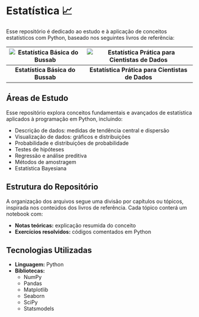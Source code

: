 # Estatística 📈

Esse repositório é dedicado ao estudo e à aplicação de conceitos estatísticos com Python, baseado nos seguintes livros de referência:

| ![Estatística Básica do Bussab](https://github.com/user-attachments/assets/54821a5e-8d33-4e4e-96a7-c6861e5d137f) | ![Estatística Prática para Cientistas de Dados](https://github.com/user-attachments/assets/9265524d-858d-44a5-8e8b-218e82ea5714) |
|:---------------------------------------------------------------------------------------------------------------:|:--------------------------------------------------------------------------------------------------------------------------:|
| **Estatística Básica do Bussab**                                                                                | **Estatística Prática para Cientistas de Dados**                                                                            |

## Áreas de Estudo

Esse repositório explora conceitos fundamentais e avançados de estatística aplicados à programação em Python, incluindo:

- Descrição de dados: medidas de tendência central e dispersão
- Visualização de dados: gráficos e distribuições
- Probabilidade e distribuições de probabilidade
- Testes de hipóteses
- Regressão e análise preditiva
- Métodos de amostragem
- Estatística Bayesiana

## Estrutura do Repositório

A organização dos arquivos segue uma divisão por capítulos ou tópicos, inspirada nos conteúdos dos livros de referência. Cada tópico conterá um notebook com:

- **Notas teóricas:** explicação resumida do conceito
- **Exercícios resolvidos:** códigos comentados em Python

## Tecnologias Utilizadas

- **Linguagem:** Python
- **Bibliotecas:**
  - NumPy
  - Pandas
  - Matplotlib
  - Seaborn
  - SciPy
  - Statsmodels
